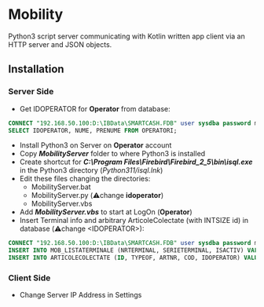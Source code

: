 # Mobility

Python3 script server communicating with Kotlin written app client via an HTTP server and JSON objects.

## Installation

### Server Side

- Get IDOPERATOR for **Operator** from database:

```sql
CONNECT "192.168.50.100:D:\IBData\SMARTCASH.FDB" user sysdba password masterke;
SELECT IDOPERATOR, NUME, PRENUME FROM OPERATORI;
```

- Install Python3 on Server on **Operator** account
- Copy ***MobilityServer*** folder to where Python3 is installed
- Create shortcut for ***C:\Program Files\Firebird\Firebird_2_5\bin\isql.exe*** in the Python3 directory (*Python311/isql.lnk*)
- Edit these files changing the directories:
  - MobilityServer.bat
  - MobilityServer.py (⚠️change **idoperator**)
  - MobilityServer.vbs
- Add ***MobilityServer.vbs*** to start at LogOn (**Operator**)
- Insert Terminal info and arbitrary ArticoleColectate (with INTSIZE id) in database (⚠️change \<IDOPERATOR>):

```sql
CONNECT "192.168.50.100:D:\IBData\SMARTCASH.FDB" user sysdba password masterke;
INSERT INTO MOB_LISTATERMINALE (NRTERMINAL, SERIETERMINAL, ISACTIV) VALUES (1, 867351038210142, 1);
INSERT INTO ARTICOLECOLECTATE (ID, TYPEOF, ARTNR, COD, IDOPERATOR) VALUES (2147483647, 2, 1, '1', <IDOPERATOR>);
```

### Client Side

- Change Server IP Address in Settings

